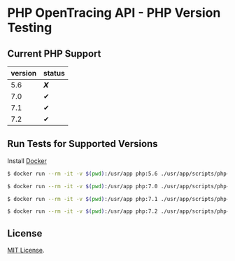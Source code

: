 # PHP OpenTracing API - PHP Version Testing

## Current PHP Support
| version | status |
|---------|--------|
| 5.6     | 𝙓      |
| 7.0     | ✔      |
| 7.1     | ✔      |
| 7.2     | ✔      |

## Run Tests for Supported Versions
Install [Docker](https://docs.docker.com/install/)
```sh
$ docker run --rm -it -v $(pwd):/usr/app php:5.6 ./usr/app/scripts/php-test.sh

$ docker run --rm -it -v $(pwd):/usr/app php:7.0 ./usr/app/scripts/php-test.sh

$ docker run --rm -it -v $(pwd):/usr/app php:7.1 ./usr/app/scripts/php-test.sh

$ docker run --rm -it -v $(pwd):/usr/app php:7.2 ./usr/app/scripts/php-test.sh
```

## License

[MIT License](./LICENSE).
